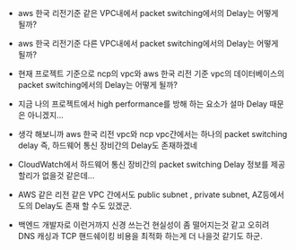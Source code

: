 
- aws 한국 리전기준 같은 VPC내에서 packet switching에서의 Delay는 어떻게 될까?
- aws 한국 리전기준 다른 VPC내에서 packet switching에서의 Delay는 어떻게 될까?
- 현재 프로젝트 기준으로 ncp의 vpc와 aws 한국 리전 기준 vpc의 데이터베이스의 packet switching에서의 Delay는 어떻게 될까?

- 지금 나의 프로젝트에서 high performance를 방해 하는 요소가 설마 Delay 때문은 아니겠지...
- 생각 해보니까 aws 한국 리전 vpc와 ncp vpc간에서는 하나의 packet switching delay 즉, 하드웨어 통신 장비간의 Delay도 존재하겠네
- CloudWatch에서 하드웨어 통신 장비간의 packet switching Delay 정보를 제공 할리가 없을것 같은데...
- AWS 같은 리전 같은 VPC 간에서도 public subnet , private subnet, AZ등에서도의 Delay도 존재 할 수도 있겠군.
- 백엔드 개발자로 이런거까지 신경 쓰는건 현실성이 좀 떨어지는것 같고 오히려 DNS 캐싱과 TCP 핸드쉐이킹 비용을 최적화 하는게 더 나을것 같기도 하군.